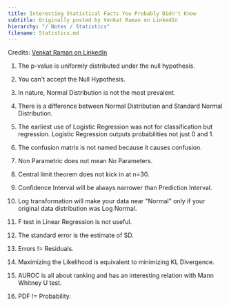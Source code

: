 ```yaml
---
title: Interesting Statistical Facts You Probably Didn't Know
subtitle: Originally posted by Venkat Raman on LinkedIn
hierarchy: "/ Notes / Statistics"
filename: Statistics.md
---
```


Credits: [Venkat Raman on LinkedIn](https://www.linkedin.com/posts/venkat-raman-analytics_interesting-statistical-facts-you-probably-activity-7194937046925205504-Bc69?utm_source=share&utm_medium=member_desktop)

1) The p-value is uniformly distributed under the null hypothesis.

2) You can't accept the Null Hypothesis.

3) In nature, Normal Distribution is not the most prevalent.

4) There is a difference between Normal Distribution and Standard Normal Distribution.

5) The earliest use of Logistic Regression was not for classification but regression. Logistic Regression outputs probabilities not just 0 and 1.

6) The confusion matrix is not named because it causes confusion.

7) Non Parametric does not mean No Parameters.

8) Central limit theorem does not kick in at n=30.

9) Confidence Interval will be always narrower than Prediction Interval.

10) Log transformation will make your data near "Normal" only if your original data distribution was Log Normal.

11) F test in Linear Regression is not useful.

12) The standard error is the estimate of SD.

13) Errors != Residuals.

14) Maximizing the Likelihood is equivalent to minimizing KL Divergence.

15) AUROC is all about ranking and has an interesting relation with Mann Whitney U test.

16) PDF != Probability.
